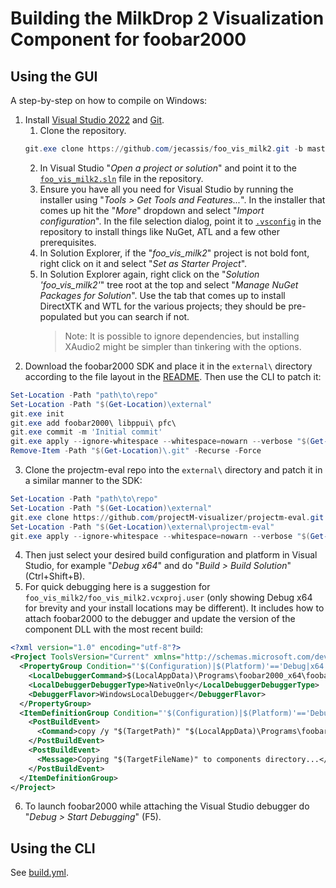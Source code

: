# Building the MilkDrop 2 Visualization Component for foobar2000

## Using the GUI

A step-by-step on how to compile on Windows:

1. Install [Visual Studio 2022](https://visualstudio.microsoft.com/vs/) and [Git](https://git-scm.com/).
   1. Clone the repository.
   ```powershell
   git.exe clone https://github.com/jecassis/foo_vis_milk2.git -b master --depth 1 foo_vis_milk2
   ```
   2. In Visual Studio "_Open a project or solution_" and point it to the [`foo_vis_milk2.sln`](foo_vis_milk2.sln) file in the repository.
   3. Ensure you have all you need for Visual Studio by running the installer using "_Tools > Get Tools and Features..._". In the installer that comes up hit the "_More_" dropdown and select "_Import configuration_". In the file selection dialog, point it to [`.vsconfig`](.vsconfig) in the repository to install things like NuGet, ATL and a few other prerequisites.
   4. In Solution Explorer, if the "*foo_vis_milk2*" project is not bold font, right click on it and select "_Set as Starter Project_".
   5. In Solution Explorer again, right click on the "*Solution 'foo_vis_milk2'*" tree root at the top and select "_Manage NuGet Packages for Solution_". Use the tab that comes up to install DirectXTK and WTL for the various projects; they should be pre-populated but you can search if not.
      > Note: It is possible to ignore dependencies, but installing XAudio2 might be simpler than tinkering with the options.
2. Download the foobar2000 SDK and place it in the `external\` directory according to the file layout in the [README](README.md#repository-notes). Then use the CLI to patch it:

```powershell
Set-Location -Path "path\to\repo"
Set-Location -Path "$(Get-Location)\external"
git.exe init
git.exe add foobar2000\ libppui\ pfc\
git.exe commit -m 'Initial commit'
git.exe apply --ignore-whitespace --whitespace=nowarn --verbose "$(Get-Location)\fb2ksdk.patch"
Remove-Item -Path "$(Get-Location)\.git" -Recurse -Force
```

3. Clone the projectm-eval repo into the `external\` directory and patch it in a similar manner to the SDK:

```powershell
Set-Location -Path "path\to\repo"
Set-Location -Path "$(Get-Location)\external"
git.exe clone https://github.com/projectM-visualizer/projectm-eval.git
Set-Location -Path "$(Get-Location)\external\projectm-eval"
git.exe apply --ignore-whitespace --whitespace=nowarn --verbose "$(Get-Location)\..\pmeel.patch"
```

4. Then just select your desired build configuration and platform in Visual Studio, for example "_Debug x64_" and do "_Build > Build Solution_" (Ctrl+Shift+B).
5. For quick debugging here is a suggestion for `foo_vis_milk2/foo_vis_milk2.vcxproj.user` (only showing Debug x64 for brevity and your install locations may be different). It includes how to attach foobar2000 to the debugger and update the version of the component DLL with the most recent build:

```xml
<?xml version="1.0" encoding="utf-8"?>
<Project ToolsVersion="Current" xmlns="http://schemas.microsoft.com/developer/msbuild/2003">
  <PropertyGroup Condition="'$(Configuration)|$(Platform)'=='Debug|x64'">
    <LocalDebuggerCommand>$(LocalAppData)\Programs\foobar2000_x64\foobar2000.exe</LocalDebuggerCommand>
    <LocalDebuggerDebuggerType>NativeOnly</LocalDebuggerDebuggerType>
    <DebuggerFlavor>WindowsLocalDebugger</DebuggerFlavor>
  </PropertyGroup>
  <ItemDefinitionGroup Condition="'$(Configuration)|$(Platform)'=='Debug|x64'">
    <PostBuildEvent>
      <Command>copy /y "$(TargetPath)" "$(LocalAppData)\Programs\foobar2000_x64\profile\user-components-x64\foo_vis_milk2"</Command>
    </PostBuildEvent>
    <PostBuildEvent>
      <Message>Copying "$(TargetFileName)" to components directory...</Message>
    </PostBuildEvent>
  </ItemDefinitionGroup>
</Project>
```

6. To launch foobar2000 while attaching the Visual Studio debugger do "_Debug > Start Debugging_" (F5).

## Using the CLI

See [build.yml](.github/workflows/build.yml).
